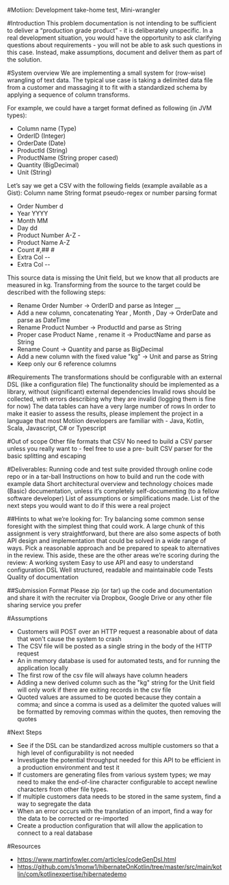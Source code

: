 #Motiion: Development take-home test, Mini-wrangler

#Introduction 
This problem documentation is not intending to be sufficient to deliver a “production grade product” - 
it is deliberately unspecific. In a real development situation, you would have the opportunity to ask 
clarifying questions about requirements - you will not be able to ask such questions in this case. 
Instead, make assumptions, document and deliver them as part of the solution. 

#System overview 
We are implementing a small system for (row-wise) wrangling of text data. The typical use case is 
taking a delimited data file from a customer and massaging it to fit with a standardized schema by 
applying a sequence of column transforms. 

For example, we could have a target format defined as following (in JVM types): 
- Column name (Type)
- OrderID (Integer)
- OrderDate (Date)
- ProductId (String)
- ProductName (String proper cased)
- Quantity (BigDecimal)
- Unit (String)

Let’s say we get a CSV with the following fields (example available as a Gist): 
Column name String format pseudo-regex or number parsing format 

- Order Number d 
- Year YYYY 
- Month MM 
- Day dd 
- Product Number A-Z - 
- Product Name A-Z 
- Count #,## # 
- Extra Col -- 
- Extra Col -- 

This source data is missing the Unit field, but we know that all products are measured in kg. 
Transforming from the source to the target could be described with the following steps: 
- Rename Order Number → OrderID and parse as Integer __
- Add a new column, concatenating Year , Month , Day → OrderDate and parse as DateTime 
- Rename Product Number → ProductId and parse as String 
- Proper case Product Name , rename it → ProductName and parse as String 
- Rename Count → Quantity and parse as BigDecimal 
- Add a new column with the fixed value "kg" → Unit and parse as String 
- Keep only our 6 reference columns 

#Requirements 
The transformations should be configurable with an external DSL (like a configuration file) 
The functionality should be implemented as a library, without (significant) external dependencies 
Invalid rows should be collected, with errors describing why they are invalid (logging them is fine for now) 
The data tables can have a very large number of rows In order to make it easier to assess the results, 
please implement the project in a language that most Motiion developers are familiar with - 
Java, Kotlin, Scala, Javascript, C# or Typescript 

#Out of scope 
Other file formats that CSV 
No need to build a CSV parser unless you really want to - feel free to use a pre- built CSV parser for 
the basic splitting and escaping 

#Deliverables:
Running code and test suite provided through online code repo or in a tar-ball 
Instructions on how to build and run the code with example data Short architectural overview and technology 
choices made (Basic) documentation, unless it’s completely self-documenting (to a fellow software developer) 
List of assumptions or simplifications made. List of the next steps you would want to do if this were a real project 

##Hints to what we’re looking for: 
Try balancing some common sense foresight with the simplest thing that could work. A large chunk of this assignment 
is very straightforward, but there are also some aspects of both API design and implementation that could be solved 
in a wide range of ways. Pick a reasonable approach and be prepared to speak to alternatives in the review. 
This aside, these are the other areas we’re scoring during the review: A working system Easy to use API and easy to 
understand configuration DSL Well structured, readable and maintainable code Tests Quality of documentation 

##Submission Format
Please zip (or tar) up the code and documentation and share it with the recruiter via 
Dropbox, Google Drive or any other file sharing service you prefer 

#Assumptions
- Customers will POST over an HTTP request a reasonable about of data that won't cause the system to crash
- The CSV file will be posted as a single string in the body of the HTTP request
- An in memory database is used for automated tests, and for running the application locally
- The first row of the csv file will always have column headers
- Adding a new derived column such as the "kg" string for the Unit field will only work if there are exiting 
    records in the csv file
- Quoted values are assumed to be quoted because they contain a comma; and since a comma is used as a delimiter
the quoted values will be formatted by removing commas within the quotes, then removing the quotes

#Next Steps
- See if the DSL can be standardized across multiple customers so that a high level of configurability is not needed
- Investigate the potential throughput needed for this API to be efficient in a production environment and test it 
- If customers are generating files from various system types; we may need to make the end-of-line character configurable 
to accept newline characters from other file types.
- If multiple customers data needs to be stored in the same system, find a way to segregate the data
- When an error occurs with the translation of an import, find a way for the data to be corrected or re-imported
- Create a production configuration that will allow the application to connect to a real database

#Resources
- https://www.martinfowler.com/articles/codeGenDsl.html
- https://github.com/s1monw1/hibernateOnKotlin/tree/master/src/main/kotlin/com/kotlinexpertise/hibernatedemo
